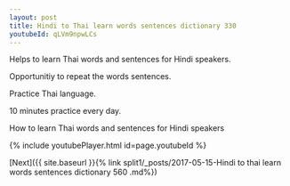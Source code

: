 ```yaml
---
layout: post
title: Hindi to Thai learn words sentences dictionary 330 
youtubeId: qLVm9npwLCs
---
```

 
 
Helps to learn Thai words and sentences for Hindi speakers.

Opportunitiy to repeat the words sentences. 

Practice Thai language. 
 
10 minutes practice every day. 
 
How to learn Thai words and sentences for Hindi speakers 
 
{% include youtubePlayer.html id=page.youtubeId %}
 
 
[Next]({{ site.baseurl }}{% link  split1/_posts/2017-05-15-Hindi to thai learn words sentences dictionary 560 .md%})
 
